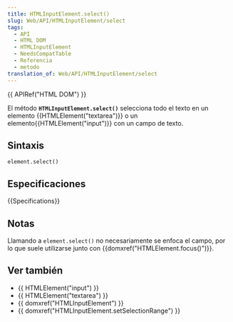 ```yaml
---
title: HTMLInputElement.select()
slug: Web/API/HTMLInputElement/select
tags:
  - API
  - HTML DOM
  - HTMLInputElement
  - NeedsCompatTable
  - Referencia
  - metodo
translation_of: Web/API/HTMLInputElement/select
---
```


{{ APIRef("HTML DOM") }}

El método **`HTMLInputElement.select()`** selecciona todo el texto en un elemento {{HTMLElement("textarea")}} o un elemento{{HTMLElement("input")}} con un campo de texto.

## Sintaxis

```
element.select()
```

## Especificaciones

{{Specifications}}

## Notas

Llamando a `element.select()` no necesariamente se enfoca el campo, por lo que suele utilizarse junto con {{domxref("HTMLElement.focus()")}}.

## Ver también

- {{ HTMLElement("input") }}
- {{ HTMLElement("textarea") }}
- {{ domxref("HTMLInputElement") }}
- {{ domxref("HTMLInputElement.setSelectionRange") }}
